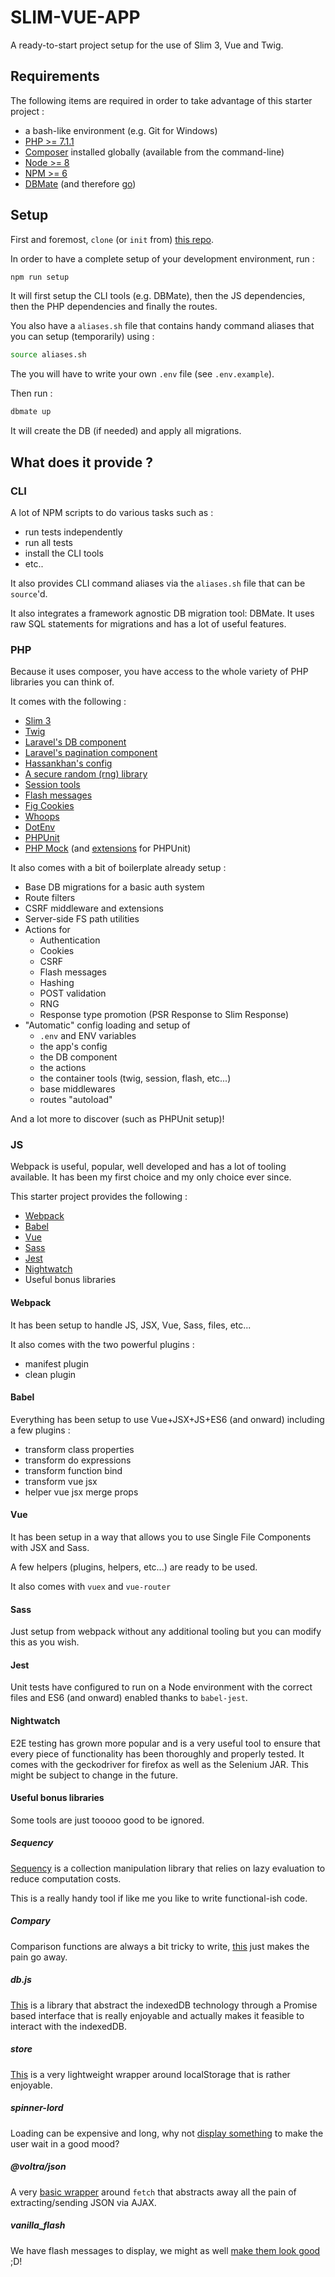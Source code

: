# SLIM-VUE-APP
A ready-to-start project setup for the use of Slim 3, Vue and Twig.



## Requirements

The following items are required in order to take advantage of this starter project :

* a bash-like environment (e.g. Git for Windows)
* [PHP >= 7.1.1](http://php.net/downloads.php#v7.1.26)
* [Composer](https://getcomposer.org/download/) installed globally (available from the command-line)
* [Node >= 8](https://nodejs.org/en/download/)
* [NPM >= 6](https://nodejs.org/en/download/)
* [DBMate](https://github.com/turnitin/dbmate) (and therefore [go](https://golang.org/))



## Setup

First and foremost, `clone` (or `init` from) [this repo](https://github.com/Voltra/slim-vue-app.git).

In order to have a complete setup of your development environment, run :

```bash
npm run setup
```

It will first setup the CLI tools (e.g. DBMate), then the JS dependencies, then the PHP dependencies and finally the routes.



You also have a `aliases.sh` file that contains handy command aliases that you can setup (temporarily) using :

```bash
source aliases.sh
```



The you will have to write your own `.env` file (see `.env.example`).

Then run :

```bash
dbmate up
```

It will create the DB (if needed) and apply all migrations.



## What does it provide ?

### CLI

A lot of NPM scripts to do various tasks such as :

* run tests independently
* run all tests
* install the CLI tools
* etc..



It also provides CLI command aliases via the `aliases.sh` file that can be `source`'d.



It also integrates a framework agnostic DB migration tool: DBMate. It uses raw SQL statements for migrations and has a lot of useful features.



### PHP

Because it uses composer, you have access to the whole variety of PHP libraries you can think of.

It comes with the following :

* [Slim 3](https://packagist.org/packages/slim/slim)
* [Twig](https://packagist.org/packages/slim/twig-view)
* [Laravel's DB component](https://packagist.org/packages/illuminate/database)
* [Laravel's pagination component](https://packagist.org/packages/illuminate/pagination)
* [Hassankhan's config](https://packagist.org/packages/hassankhan/config)
* [A secure random (rng) library](https://packagist.org/packages/paragonie/random-lib)
* [Session tools](https://packagist.org/packages/bryanjhv/slim-session)
* [Flash messages](https://packagist.org/packages/slim/flash)
* [Fig Cookies](https://packagist.org/packages/dflydev/fig-cookies)
* [Whoops](https://packagist.org/packages/zeuxisoo/slim-whoops)
* [DotEnv](https://packagist.org/packages/vlucas/phpdotenv)
* [PHPUnit](https://packagist.org/packages/phpunit/phpunit)
* [PHP Mock](https://packagist.org/packages/php-mock/php-mock) (and [extensions](https://packagist.org/packages/php-mock/php-mock-phpunit) for PHPUnit)



It also comes with a bit of boilerplate already setup :

* Base DB migrations for a basic auth system
* Route filters
* CSRF middleware and extensions
* Server-side FS path utilities
* Actions for
  * Authentication
  * Cookies
  * CSRF
  * Flash messages
  * Hashing
  * POST validation
  * RNG
  * Response type promotion (PSR Response to Slim Response)
* "Automatic" config loading and setup of
  * `.env` and ENV variables
  * the app's config
  * the DB component
  * the actions
  * the container tools (twig, session, flash, etc...)
  * base middlewares
  * routes "autoload"

 

And a lot more to discover (such as PHPUnit setup)!



### JS

Webpack is useful, popular, well developed and has a lot of tooling available. It has been my first choice and my only choice ever since.



This starter project provides the following :

* [Webpack](https://www.npmjs.com/package/webpack)
* [Babel](https://www.npmjs.com/package/@babel/core)
* [Vue](https://www.npmjs.com/package/vue)
* [Sass](https://www.npmjs.com/package/node-sass)
* [Jest](https://www.npmjs.com/package/jest)
* [Nightwatch](https://www.npmjs.com/package/nightwatch)
* Useful bonus libraries



#### Webpack

It has been setup to handle JS, JSX, Vue, Sass, files, etc...

It also comes with the two powerful plugins :

* manifest plugin
* clean plugin



#### Babel

Everything has been setup to use Vue+JSX+JS+ES6 (and onward) including a few plugins :

* transform class properties
* transform do expressions
* transform function bind
* transform vue jsx
* helper vue jsx merge props



#### Vue

It has been setup in a way that allows you to use Single File Components with JSX and Sass.

A few helpers (plugins, helpers, etc...) are ready to be used.

It also comes with `vuex` and `vue-router`



#### Sass

Just setup from webpack without any additional tooling but you can modify this as you wish.



#### Jest

Unit tests have configured to run on a Node environment with the correct files and ES6 (and onward) enabled thanks to `babel-jest`.



#### Nightwatch

E2E testing has grown more popular and is a very useful tool to ensure that every piece of functionality has been thoroughly and properly tested. It comes with the geckodriver for firefox as well as the Selenium JAR. This might be subject to change in the future.



#### Useful bonus libraries

Some tools are just tooooo good to be ignored.



##### Sequency

[Sequency](https://www.npmjs.com/package/sequency) is a collection manipulation library that relies on lazy evaluation to reduce computation costs.

This is a really handy tool if like me you like to write functional-ish code.



##### Compary

Comparison functions are always a bit tricky to write, [this](https://www.npmjs.com/package/compary) just makes the pain go away.



##### db.js

[This](https://www.npmjs.com/package/db.js) is a library that abstract the indexedDB technology through a Promise based interface that is really enjoyable and actually makes it feasible to interact with the indexedDB.



##### store

[This](https://www.npmjs.com/package/store) is a very lightweight wrapper around localStorage that is rather enjoyable.



##### spinner-lord

Loading can be expensive and long, why not [display something](https://www.npmjs.com/package/spinner-lord) to make the user wait in a good mood?



##### @voltra/json

A very [basic wrapper](https://www.npmjs.com/package/@voltra/json) around `fetch` that abstracts away all the pain of extracting/sending JSON via AJAX.



##### vanilla_flash

We have flash messages to display, we might as well [make them look good](https://www.npmjs.com/package/vanilla_flash) ;D!

